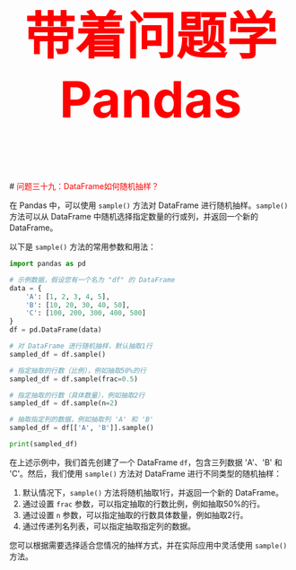 



<p style="font-size: 90px;font-weight: bold;text-align: center;color: red;">带着问题学Pandas</p>
# <font color='red'>问题三十九：DataFrame如何随机抽样？</font>

在 Pandas 中，可以使用 `sample()` 方法对 DataFrame 进行随机抽样。`sample()` 方法可以从 DataFrame 中随机选择指定数量的行或列，并返回一个新的 DataFrame。

以下是 `sample()` 方法的常用参数和用法：

```python
import pandas as pd

# 示例数据，假设您有一个名为 "df" 的 DataFrame
data = {
    'A': [1, 2, 3, 4, 5],
    'B': [10, 20, 30, 40, 50],
    'C': [100, 200, 300, 400, 500]
}
df = pd.DataFrame(data)

# 对 DataFrame 进行随机抽样，默认抽取1行
sampled_df = df.sample()

# 指定抽取的行数（比例），例如抽取50%的行
sampled_df = df.sample(frac=0.5)

# 指定抽取的行数（具体数量），例如抽取2行
sampled_df = df.sample(n=2)

# 抽取指定列的数据，例如抽取列 'A' 和 'B'
sampled_df = df[['A', 'B']].sample()

print(sampled_df)
```

在上述示例中，我们首先创建了一个 DataFrame `df`，包含三列数据 'A'、'B' 和 'C'。然后，我们使用 `sample()` 方法对 DataFrame 进行不同类型的随机抽样：

1. 默认情况下，`sample()` 方法将随机抽取1行，并返回一个新的 DataFrame。
2. 通过设置 `frac` 参数，可以指定抽取的行数比例，例如抽取50%的行。
3. 通过设置 `n` 参数，可以指定抽取的行数具体数量，例如抽取2行。
4. 通过传递列名列表，可以指定抽取指定列的数据。

您可以根据需要选择适合您情况的抽样方式，并在实际应用中灵活使用 `sample()` 方法。

